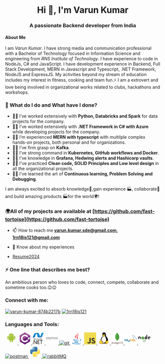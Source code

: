 <h1 align="center">Hi 👋, I'm Varun Kumar</h1>
<h3 align="center">A passionate Backend developer from India</h3>
<h4> About Me </h4>

I am _Varun Kumar_. I have strong media and communication professional with a Bachelor of Technology focused in Information Science and engineering from _RNS Institute of Technology_. I have experience to code in NodeJs, C# and JavaScript. I have development experience in Backend, Full Stack Development, MERN in Javascript and Typescript, .NET Framework, NodeJS and ExpressJS. My activities beyond my stream of education includes my interest in fitness, cooking and team fun.⚡ I am a extrovert and love being involved in organizational works related to clubs, hackathons and workshops. 


### 🌱 What do I do and What have I done? 
- 👨‍💻 I’ve worked extensively with **Python, Databricks and Spark** for data projects for the company.
- 👨‍💻 I’ve worked extensively with **.NET Framework in C# with Azure** while developing projects for the company.
- 👨‍💻 I’m experienced **MERN with typescript** with multilple complex hands-on projects, both personal and for organizations.
- 👨‍💻 I’ve firm grasp on **Kafka**.
- 👨‍💻 I’ve strong command in **Kubernetes, GitHub workflows and Docker**.
- 👨‍💻 I’ve knowledge in **Grafana, Hedwing alerts and Hashicorp vaults**.
- 👨‍💻 I've practiced **Clean code, SOLID Principles and Low level design** in all the organizational projects.
- 👨‍💻 I've learned the art of **Continuous learning, Problem Solving and Debugging**.

I am always excited to absorb knowledge🧠,gain experience 🏭, collaborate🤝 and build amazing products 🏭for the world🌍!

### 🌍All of my projects are available at [https://github.com/fast-tortoise](https://github.com/fast-tortoise)

- 📫 How to reach me **varun.kumar.sde@gmail.com, 1rn18is121@gmail.com**

- 📄 Know about my experiences
- [Resume2024](https://drive.google.com/file/d/13Sx8qKiEFaxV3YcB3GgGlVTKK68AxGN1/view?usp=drive_link)

### ⚡ One line that describes me best? 
An ambitious person who loves to code, connect, compete, collaborate and sometime cooks too.😉😉

<h3 align="left">Connect with me:</h3>
<p align="left">
<a href="https://linkedin.com/in/varun-kumar-874b2217b" target="blank"><img align="center" src="https://raw.githubusercontent.com/rahuldkjain/github-profile-readme-generator/master/src/images/icons/Social/linked-in-alt.svg" alt="varun-kumar-874b2217b" height="30" width="40" /></a>
<a href="https://www.hackerrank.com/1rn18is121" target="blank"><img align="center" src="https://raw.githubusercontent.com/rahuldkjain/github-profile-readme-generator/master/src/images/icons/Social/hackerrank.svg" alt="1rn18is121" height="30" width="40" /></a>
</p>

<h3 align="left">Languages and Tools:</h3>
<p align="left"> <a href="https://developer.android.com" target="_blank" rel="noreferrer"> <img src="https://raw.githubusercontent.com/devicons/devicon/master/icons/android/android-original-wordmark.svg" alt="android" width="40" height="40"/> </a> <a href="https://www.w3schools.com/cs/" target="_blank" rel="noreferrer"> <img src="https://raw.githubusercontent.com/devicons/devicon/master/icons/csharp/csharp-original.svg" alt="csharp" width="40" height="40"/> </a> <a href="https://dotnet.microsoft.com/" target="_blank" rel="noreferrer"> <img src="https://raw.githubusercontent.com/devicons/devicon/master/icons/dot-net/dot-net-original-wordmark.svg" alt="dotnet" width="40" height="40"/> </a> <a href="https://expressjs.com" target="_blank" rel="noreferrer"> <img src="https://raw.githubusercontent.com/devicons/devicon/master/icons/express/express-original-wordmark.svg" alt="express" width="40" height="40"/> </a> <a href="https://git-scm.com/" target="_blank" rel="noreferrer"> <img src="https://www.vectorlogo.zone/logos/git-scm/git-scm-icon.svg" alt="git" width="40" height="40"/> </a> <a href="https://www.java.com" target="_blank" rel="noreferrer"> <img src="https://raw.githubusercontent.com/devicons/devicon/master/icons/java/java-original.svg" alt="java" width="40" height="40"/> </a> <a href="https://developer.mozilla.org/en-US/docs/Web/JavaScript" target="_blank" rel="noreferrer"> <img src="https://raw.githubusercontent.com/devicons/devicon/master/icons/javascript/javascript-original.svg" alt="javascript" width="40" height="40"/> </a> <a href="https://www.linux.org/" target="_blank" rel="noreferrer"> <img src="https://raw.githubusercontent.com/devicons/devicon/master/icons/linux/linux-original.svg" alt="linux" width="40" height="40"/> </a> <a href="https://www.mongodb.com/" target="_blank" rel="noreferrer"> <img src="https://raw.githubusercontent.com/devicons/devicon/master/icons/mongodb/mongodb-original-wordmark.svg" alt="mongodb" width="40" height="40"/> </a> <a href="https://www.mysql.com/" target="_blank" rel="noreferrer"> <img src="https://raw.githubusercontent.com/devicons/devicon/master/icons/mysql/mysql-original-wordmark.svg" alt="mysql" width="40" height="40"/> </a> <a href="https://nodejs.org" target="_blank" rel="noreferrer"> <img src="https://raw.githubusercontent.com/devicons/devicon/master/icons/nodejs/nodejs-original-wordmark.svg" alt="nodejs" width="40" height="40"/> </a> <a href="https://postman.com" target="_blank" rel="noreferrer"> <img src="https://www.vectorlogo.zone/logos/getpostman/getpostman-icon.svg" alt="postman" width="40" height="40"/> </a> <a href="https://www.python.org" target="_blank" rel="noreferrer"> <img src="https://raw.githubusercontent.com/devicons/devicon/master/icons/python/python-original.svg" alt="python" width="40" height="40"/> </a> <a href="https://www.rabbitmq.com" target="_blank" rel="noreferrer"> <img src="https://www.vectorlogo.zone/logos/rabbitmq/rabbitmq-icon.svg" alt="rabbitMQ" width="40" height="40"/> </a> </p>
